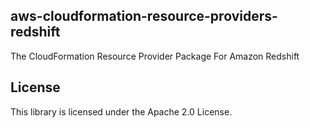 ## aws-cloudformation-resource-providers-redshift

The CloudFormation Resource Provider Package For Amazon Redshift

## License

This library is licensed under the Apache 2.0 License.
